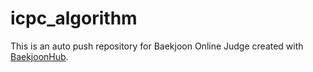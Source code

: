 # icpc_algorithm
This is an auto push repository for Baekjoon Online Judge created with [BaekjoonHub](https://github.com/BaekjoonHub/BaekjoonHub).
